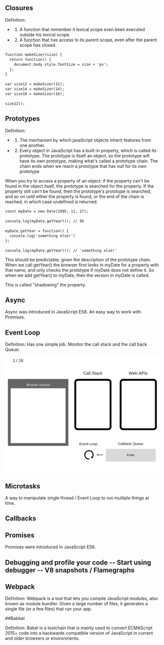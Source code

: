 ## Closures

Definition: 
- 1) A function that remember it lexical scope even been executed outside his lexical scope. 
- 2) A function that has access to its parent scope, even after the parent scope has closed.

```
function makeSizer(size) {
  return function() {
    document.body.style.fontSize = size + 'px';
  };
}

var size12 = makeSizer(12);
var size14 = makeSizer(14);
var size16 = makeSizer(16);

size12();
```

## Prototypes

Definition:
- 1) The mechanism by which javaScript objects inherit features from one another.
- 2) Every object in JavaScript has a built-in property, which is called its prototype. The prototype is itself an object, so the prototype will have its own prototype, making what's called a prototype chain. The chain ends when we reach a prototype that has null for its own prototype

When you try to access a property of an object: if the property can't be found in the object itself, the prototype is searched for the property. If the property still can't be found, then the prototype's prototype is searched, and so on until either the property is found, or the end of the chain is reached, in which case undefined is returned.

```
const myDate = new Date(1995, 11, 17);

console.log(myDate.getYear()); // 95

myDate.getYear = function() {
  console.log('something else!')
};

console.log(myDate.getYear()); // 'something else!'
```

This should be predictable, given the description of the prototype chain. When we call getYear() the browser first looks in myDate for a property with that name, and only checks the prototype if myDate does not define it. So when we add getYear() to myDate, then the version in myDate is called.

This is called "shadowing" the property.

## Async

Async was introduced in JavaScript ES8.
An easy way to work with Promises.

## Event Loop

Definition: Has one simple job. Monitor the call stack and the call back Queue.

![Event Loop Action](./images/event_loop.gif)

## Microtasks

A way to manipulate single thread / Event Loop to run multiple things at time.



## Callbacks

## Promises

Promises were introduced in JavaScript ES6.

## Debugging and profile your code -- Start using debugger -- V8 snapshots / Flamegraphs

## Webpack

Definition: Webpack is a tool that lets you compile JavaScript modules, also known as module bundler. Given a large number of files, it generates a single file (or a few files) that run your app.

##Babbel

Definition: Babel is a toolchain that is mainly used to convert ECMAScript 2015+ code into a backwards compatible version of JavaScript in current and older browsers or environments.



